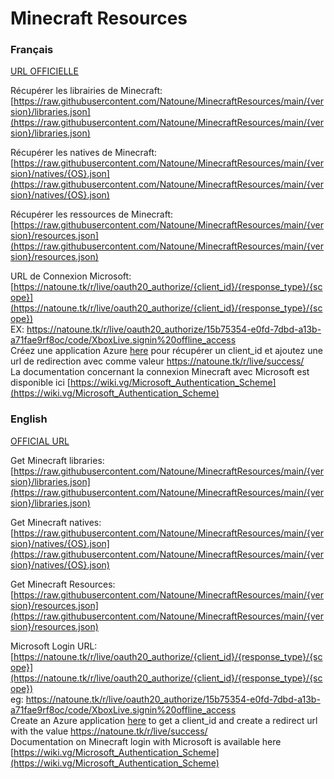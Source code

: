 # Minecraft Resources  
### Français  
  
[URL OFFICIELLE](https://natoune.tk/r/!README.php)  
  
  
  
Récupérer les librairies de Minecraft:  
[https://raw.githubusercontent.com/Natoune/MinecraftResources/main/{version}/libraries.json](https://raw.githubusercontent.com/Natoune/MinecraftResources/main/{version}/libraries.json)  
  
Récupérer les natives de Minecraft:  
[https://raw.githubusercontent.com/Natoune/MinecraftResources/main/{version}/natives/{OS}.json](https://raw.githubusercontent.com/Natoune/MinecraftResources/main/{version}/natives/{OS}.json)  
  
Récupérer les ressources de Minecraft:  
[https://raw.githubusercontent.com/Natoune/MinecraftResources/main/{version}/resources.json](https://raw.githubusercontent.com/Natoune/MinecraftResources/main/{version}/resources.json)  
  
URL de Connexion Microsoft:  
[https://natoune.tk/r/live/oauth20_authorize/{client_id}/{response_type}/{scope}](https://natoune.tk/r/live/oauth20_authorize/{client_id}/{response_type}/{scope})  
EX: https://natoune.tk/r/live/oauth20_authorize/15b75354-e0fd-7dbd-a13b-a71fae9rf8oc/code/XboxLive.signin%20offline_access  
Créez une application Azure [here](https://go.microsoft.com/fwlink/?linkid=2083908) pour récupérer un client_id et ajoutez une url de redirection avec comme valeur https://natoune.tk/r/live/success/  
La documentation concernant la connexion Minecraft avec Microsoft est disponible ici [https://wiki.vg/Microsoft_Authentication_Scheme](https://wiki.vg/Microsoft_Authentication_Scheme)  
  
### English  
  
[OFFICIAL URL](https://natoune.tk/r/!README.php)  
  
  
  
Get Minecraft libraries:  
[https://raw.githubusercontent.com/Natoune/MinecraftResources/main/{version}/libraries.json](https://raw.githubusercontent.com/Natoune/MinecraftResources/main/{version}/libraries.json)  
  
Get Minecraft natives:  
[https://raw.githubusercontent.com/Natoune/MinecraftResources/main/{version}/natives/{OS}.json](https://raw.githubusercontent.com/Natoune/MinecraftResources/main/{version}/natives/{OS}.json)  
  
Get Minecraft Resources:  
[https://raw.githubusercontent.com/Natoune/MinecraftResources/main/{version}/resources.json](https://raw.githubusercontent.com/Natoune/MinecraftResources/main/{version}/resources.json)  
  
Microsoft Login URL:  
[https://natoune.tk/r/live/oauth20_authorize/{client_id}/{response_type}/{scope}](https://natoune.tk/r/live/oauth20_authorize/{client_id}/{response_type}/{scope})  
eg: https://natoune.tk/r/live/oauth20_authorize/15b75354-e0fd-7dbd-a13b-a71fae9rf8oc/code/XboxLive.signin%20offline_access  
Create an Azure application [here](https://go.microsoft.com/fwlink/?linkid=2083908) to get a client_id and create a redirect url with the value https://natoune.tk/r/live/success/  
Documentation on Minecraft login with Microsoft is available here [https://wiki.vg/Microsoft_Authentication_Scheme](https://wiki.vg/Microsoft_Authentication_Scheme)  